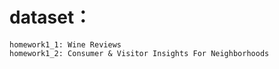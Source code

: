 # dataset：
    homework1_1: Wine Reviews
    homework1_2: Consumer & Visitor Insights For Neighborhoods
